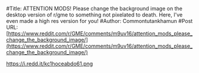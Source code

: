 #Title: ATTENTION MODS! Please change the background image on the desktop version of r/gme to something not pixelated to death. Here, I've even made a high res version for you!
#Author: Commontutankhamun
#Post URL: [https://www.reddit.com/r/GME/comments/m9uv16/attention_mods_please_change_the_background_image/](https://www.reddit.com/r/GME/comments/m9uv16/attention_mods_please_change_the_background_image/)


https://i.redd.it/kc1hoceabdo61.png